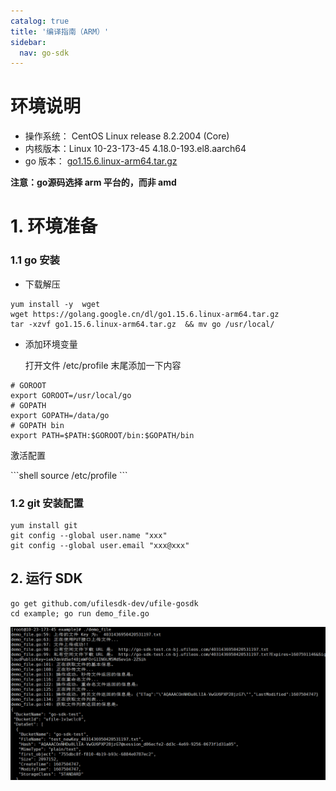 ```yaml
---
catalog: true  
title: '编译指南（ARM）'
sidebar:
  nav: go-sdk
---
```


# 环境说明

* 操作系统： CentOS Linux release 8.2.2004 (Core)
* 内核版本：Linux 10-23-173-45 4.18.0-193.el8.aarch64
* go 版本： [go1.15.6.linux-arm64.tar.gz](https://golang.google.cn/dl/go1.15.6.linux-arm64.tar.gz)

**注意：go源码选择 arm 平台的，而非 amd**

# 1. 环境准备

### 1.1 go 安装

* 下载解压
<div class="copyable" markdown="1">

  ```shell
  yum install -y  wget
  wget https://golang.google.cn/dl/go1.15.6.linux-arm64.tar.gz 
  tar -xzvf go1.15.6.linux-arm64.tar.gz  && mv go /usr/local/
  ```
</div>


* 添加环境变量

  打开文件 /etc/profile 末尾添加一下内容 
<div class="copyable" markdown="1">

  ```shell
# GOROOT
export GOROOT=/usr/local/go
# GOPATH
export GOPATH=/data/go
# GOPATH bin
export PATH=$PATH:$GOROOT/bin:$GOPATH/bin
  ```
</div>

  激活配置
<div class="copyable" markdown="1">
  ```shell
  source /etc/profile
  ```
</div>

### 1.2 git 安装配置
<div class="copyable" markdown="1">

  ```shell
  yum install git
  git config --global user.name "xxx"
  git config --global user.email "xxx@xxx"
  ```
</div>

## 2. 运行 SDK
<div class="copyable" markdown="1">

  ```shell
  go get github.com/ufilesdk-dev/ufile-gosdk
  cd example; go run demo_file.go
  ```
</div>

  ![image-20201209171357007](img/image-20201209171357007.png)



